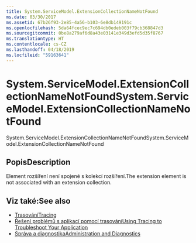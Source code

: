 ```yaml
---
title: System.ServiceModel.ExtensionCollectionNameNotFound
ms.date: 03/30/2017
ms.assetid: 67b26f93-2e85-4a56-b103-6e8db149191c
ms.openlocfilehash: 5da64fcec9ec7c694db0edeb003f79cb368847d3
ms.sourcegitcommit: 0be8a279af6d8a43e03141e349d3efd5d35f8767
ms.translationtype: HT
ms.contentlocale: cs-CZ
ms.lasthandoff: 04/18/2019
ms.locfileid: "59163641"
---
```

# <a name="systemservicemodelextensioncollectionnamenotfound"></a><span data-ttu-id="1ed70-102">System.ServiceModel.ExtensionCollectionNameNotFound</span><span class="sxs-lookup"><span data-stu-id="1ed70-102">System.ServiceModel.ExtensionCollectionNameNotFound</span></span>
<span data-ttu-id="1ed70-103">System.ServiceModel.ExtensionCollectionNameNotFound</span><span class="sxs-lookup"><span data-stu-id="1ed70-103">System.ServiceModel.ExtensionCollectionNameNotFound</span></span>  
  
## <a name="description"></a><span data-ttu-id="1ed70-104">Popis</span><span class="sxs-lookup"><span data-stu-id="1ed70-104">Description</span></span>  
 <span data-ttu-id="1ed70-105">Element rozšíření není spojené s kolekcí rozšíření.</span><span class="sxs-lookup"><span data-stu-id="1ed70-105">The extension element is not associated with an extension collection.</span></span>  
  
## <a name="see-also"></a><span data-ttu-id="1ed70-106">Viz také:</span><span class="sxs-lookup"><span data-stu-id="1ed70-106">See also</span></span>

- [<span data-ttu-id="1ed70-107">Trasování</span><span class="sxs-lookup"><span data-stu-id="1ed70-107">Tracing</span></span>](../../../../../docs/framework/wcf/diagnostics/tracing/index.md)
- [<span data-ttu-id="1ed70-108">Řešení problémů s aplikací pomocí trasování</span><span class="sxs-lookup"><span data-stu-id="1ed70-108">Using Tracing to Troubleshoot Your Application</span></span>](../../../../../docs/framework/wcf/diagnostics/tracing/using-tracing-to-troubleshoot-your-application.md)
- [<span data-ttu-id="1ed70-109">Správa a diagnostika</span><span class="sxs-lookup"><span data-stu-id="1ed70-109">Administration and Diagnostics</span></span>](../../../../../docs/framework/wcf/diagnostics/index.md)
